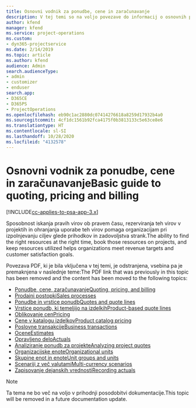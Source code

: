 ```yaml
---
title: Osnovni vodnik za ponudbe, cene in zaračunavanje
description: V tej temi so na voljo povezave do informacij o osnovnih ponudbah, cenah in zaračunavanju v aplikaciji Project Service Automation.
author: kfend
manager: kfend
ms.service: project-operations
ms.custom:
- dyn365-projectservice
ms.date: 2/14/2019
ms.topic: article
ms.author: kfend
audience: Admin
search.audienceType:
- admin
- customizer
- enduser
search.app:
- D365CE
- D365PS
- ProjectOperations
ms.openlocfilehash: eb90c1ac2880dc07414276618a8259d17932b4a0
ms.sourcegitcommit: 4cf1dc1561b92fca4175f0b3813133c5e63ce8e6
ms.translationtype: HT
ms.contentlocale: sl-SI
ms.lasthandoff: 10/28/2020
ms.locfileid: "4132578"
---
```

# <a name="basic-guide-to-quoting-pricing-and-billing"></a><span data-ttu-id="48095-103">Osnovni vodnik za ponudbe, cene in zaračunavanje</span><span class="sxs-lookup"><span data-stu-id="48095-103">Basic guide to quoting, pricing and billing</span></span>

[!INCLUDE[cc-applies-to-psa-app-3.x](../../includes/cc-applies-to-psa-app-3x.md)]

<span data-ttu-id="48095-104">Sposobnost iskanja pravih virov ob pravem času, rezerviranja teh virov v projektih in ohranjanja uporabe teh virov pomaga organizacijam pri izpolnjevanju ciljev glede prihodkov in zadovoljstva strank.</span><span class="sxs-lookup"><span data-stu-id="48095-104">The ability to find the right resources at the right time, book those resources on projects, and keep resources utilized helps organizations meet revenue targets and customer satisfaction goals.</span></span> 

<span data-ttu-id="48095-105">Povezava PDF, ki je bila vključena v tej temi, je odstranjena, vsebina pa je premaknjena v naslednje teme:</span><span class="sxs-lookup"><span data-stu-id="48095-105">The PDF link that was previously in this topic has been removed and the content has been moved to the following topics:</span></span>

- [<span data-ttu-id="48095-106">Ponudbe, cene, zaračunavanje</span><span class="sxs-lookup"><span data-stu-id="48095-106">Quoting, pricing, and billing</span></span>](../quote-bill-price.md)
- [<span data-ttu-id="48095-107">Prodajni postopki</span><span class="sxs-lookup"><span data-stu-id="48095-107">Sales processes</span></span>](../basic-sales-process.md)
- [<span data-ttu-id="48095-108">Ponudbe in vrstice ponudb</span><span class="sxs-lookup"><span data-stu-id="48095-108">Quotes and quote lines</span></span>](../basic-quote-lines.md)
- [<span data-ttu-id="48095-109">Vrstice ponudb, ki temeljijo na izdelkih</span><span class="sxs-lookup"><span data-stu-id="48095-109">Product-based quote lines</span></span>](../product-based-quote-lines.md)
- [<span data-ttu-id="48095-110">Oblikovanje cen</span><span class="sxs-lookup"><span data-stu-id="48095-110">Pricing</span></span>](../basic-pricing.md)
- [<span data-ttu-id="48095-111">Cene v katalogu izdelkov</span><span class="sxs-lookup"><span data-stu-id="48095-111">Product catalog pricing</span></span>](../product-catalog-pricing.md)
- [<span data-ttu-id="48095-112">Poslovne transakcije</span><span class="sxs-lookup"><span data-stu-id="48095-112">Business transactions</span></span>](../basic-business-transactions.md)
- [<span data-ttu-id="48095-113">Ocene</span><span class="sxs-lookup"><span data-stu-id="48095-113">Estimates</span></span>](../estimates.md)
- [<span data-ttu-id="48095-114">Opravljeno delo</span><span class="sxs-lookup"><span data-stu-id="48095-114">Actuals</span></span>](../actuals.md)
- [<span data-ttu-id="48095-115">Analiziranje ponudb za projekte</span><span class="sxs-lookup"><span data-stu-id="48095-115">Analyzing project quotes</span></span>](../basic-analyzing-quotes.md)
- [<span data-ttu-id="48095-116">Organizacijske enote</span><span class="sxs-lookup"><span data-stu-id="48095-116">Organizational units</span></span>](../advanced-organizational.md)
- [<span data-ttu-id="48095-117">Skupine enot in enote</span><span class="sxs-lookup"><span data-stu-id="48095-117">Unit groups and units</span></span>](../advanced-units.md)
- [<span data-ttu-id="48095-118">Scenariji z več valutami</span><span class="sxs-lookup"><span data-stu-id="48095-118">Multi-currency scenarios</span></span>](../advanced-currency.md)
- [<span data-ttu-id="48095-119">Zapisovanje dejanskih vrednosti</span><span class="sxs-lookup"><span data-stu-id="48095-119">Recording actuals</span></span>](../advanced-actuals.md)

> [!NOTE]
> <span data-ttu-id="48095-120">Ta tema ne bo več na voljo v prihodnji posodobitvi dokumentacije.</span><span class="sxs-lookup"><span data-stu-id="48095-120">This topic will be removed in a future documentation update.</span></span> 
